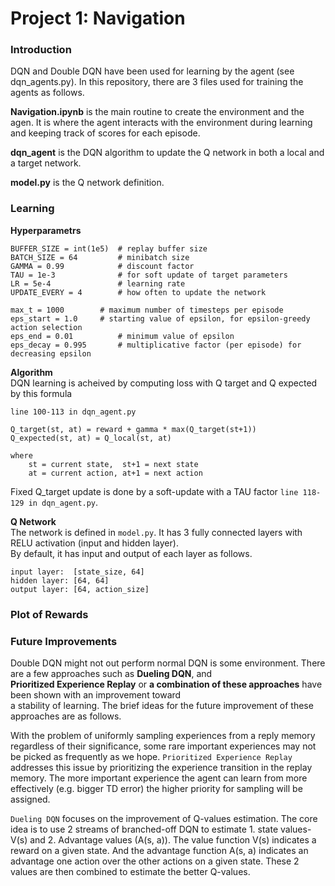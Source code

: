 # Project 1: Navigation

### Introduction
DQN and Double DQN have been used for learning by the agent (see dqn_agents.py). In this repository, there are 3 files used for training the agents as follows.  

**Navigation.ipynb** is the main routine to create the environment and the agen. It is where the agent interacts with the environment during learning and keeping track of scores for each episode.  

**dqn_agent** is the DQN algorithm to update the Q network in both a local and a target network.  

**model.py** is the Q network definition.   


### Learning  
**Hyperparametrs**  
```
BUFFER_SIZE = int(1e5)  # replay buffer size   
BATCH_SIZE = 64         # minibatch size  
GAMMA = 0.99            # discount factor  
TAU = 1e-3              # for soft update of target parameters  
LR = 5e-4               # learning rate   
UPDATE_EVERY = 4        # how often to update the network  

max_t = 1000		# maximum number of timesteps per episode  
eps_start = 1.0		# starting value of epsilon, for epsilon-greedy action selection  
eps_end = 0.01          # minimum value of epsilon  
eps_decay = 0.995       # multiplicative factor (per episode) for decreasing epsilon  
```

**Algorithm**  
DQN learning is acheived by computing loss with Q target and Q expected by this formula  

`line 100-113 in dqn_agent.py`
```
Q_target(st, at) = reward + gamma * max(Q_target(st+1))  
Q_expected(st, at) = Q_local(st, at)

where 
	st = current state,  st+1 = next state
	at = current action, at+1 = next action

```
Fixed Q_target update is done by a soft-update with a TAU factor `line 118-129 in dqn_agent.py`.  

**Q Network**  
The network is defined in `model.py`. It has 3 fully connected layers with RELU activation (input and hidden layer).  
By default, it has input and output of each layer as follows.  

```
input layer:  [state_size, 64]  
hidden layer: [64, 64]  
output layer: [64, action_size]   
```

### Plot of Rewards
[DQN_score]: ./images/DQN_Scores.png "DQN scores"  
[double_DQN_score]: ./images/double_DQN_Scores.png "double DQN scores"

### Future Improvements
Double DQN might not out perform normal DQN is some environment. There are a few approaches such as **Dueling DQN**, and   
**Prioritized Experience Replay** or **a combination of these approaches** have been shown with an improvement toward  
a stability of learning. The brief ideas for the future improvement of these approaches are as follows.

With the problem of uniformly sampling experiences from a reply memory regardless of their significance, some rare important experiences may not be picked as frequently as we hope. `Prioritized Experience Replay` addresses this issue by prioritizing the experience transition in the replay memory. The more important experience the agent can learn from more effectively (e.g. bigger TD error) the higher priority for sampling will be assigned.   
 
`Dueling DQN` focuses on the improvement of Q-values estimation. The core idea is to use 2 streams of branched-off DQN to estimate 1. state values- V(s) and 2. Advantage values (A(s, a)). The value function V(s) indicates a reward on a given state. And the advantage function A(s, a) indicates an advantage one action over the other actions on a given state. These 2 values are then combined to estimate the better Q-values.  


